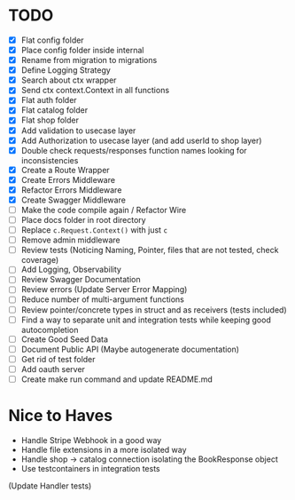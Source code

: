 # TODO

* [x] Flat config folder
* [x] Place config folder inside internal
* [x] Rename from migration to migrations
* [x] Define Logging Strategy
* [x] Search about ctx wrapper
* [x] Send ctx context.Context in all functions
* [x] Flat auth folder
* [x] Flat catalog folder
* [x] Flat shop folder
* [x] Add validation to usecase layer
* [x] Add Authorization to usecase layer (and add userId to shop layer)
* [x] Double check requests/responses function names looking for inconsistencies
* [x] Create a Route Wrapper
* [x] Create Errors Middleware
* [x] Refactor Errors Middleware
* [x] Create Swagger Middleware
* [ ] Make the code compile again / Refactor Wire
* [ ] Place docs folder in root directory
* [ ] Replace `c.Request.Context()` with just `c`
* [ ] Remove admin middleware
* [ ] Review tests (Noticing Naming, Pointer, files that are not tested, check coverage)
* [ ] Add Logging, Observability
* [ ] Review Swagger Documentation
* [ ] Review errors (Update Server Error Mapping)
* [ ] Reduce number of multi-argument functions
* [ ] Review pointer/concrete types in struct and as receivers (tests included)
* [ ] Find a way to separate unit and integration tests while keeping good autocompletion
* [ ] Create Good Seed Data
* [ ] Document Public API (Maybe autogenerate documentation)
* [ ] Get rid of test folder
* [ ] Add oauth server
* [ ] Create make run command and update README.md

# Nice to Haves
* Handle Stripe Webhook in a good way
* Handle file extensions in a more isolated way
* Handle shop -> catalog connection isolating the BookResponse object
* Use testcontainers in integration tests

(Update Handler tests)